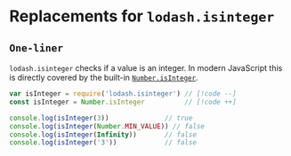 # Replacements for `lodash.isinteger`

## `One-liner`

`lodash.isinteger` checks if a value is an integer. In modern JavaScript this is directly covered by the built-in [`Number.isInteger`](https://developer.mozilla.org/en-US/docs/Web/JavaScript/Reference/Global_Objects/Number/isInteger).

```js
var isInteger = require('lodash.isinteger') // [!code --]
const isInteger = Number.isInteger          // [!code ++]

console.log(isInteger(3))              // true
console.log(isInteger(Number.MIN_VALUE)) // false
console.log(isInteger(Infinity))       // false
console.log(isInteger('3'))            // false
```
